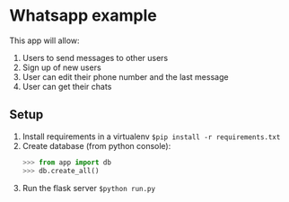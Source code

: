 # Whatsapp example

This app will allow:
1. Users to send messages to other users
2. Sign up of new users
3. User can edit their phone number and the last message
4. User can get their chats

## Setup

1. Install requirements in a virtualenv `$pip install -r requirements.txt`
2. Create database (from python console):
   ```python
   >>> from app import db
   >>> db.create_all()
   ```
3. Run the flask server `$python run.py`